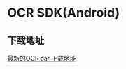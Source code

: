 # OCR SDK(Android)

## 下载地址

[最新的OCR aar 下载地址](https://ai-sdk-release-1254418846.cos.ap-guangzhou.myqcloud.com/ocr/1.0.5/OCR_Android_SDK_V1.0.5.zip)

